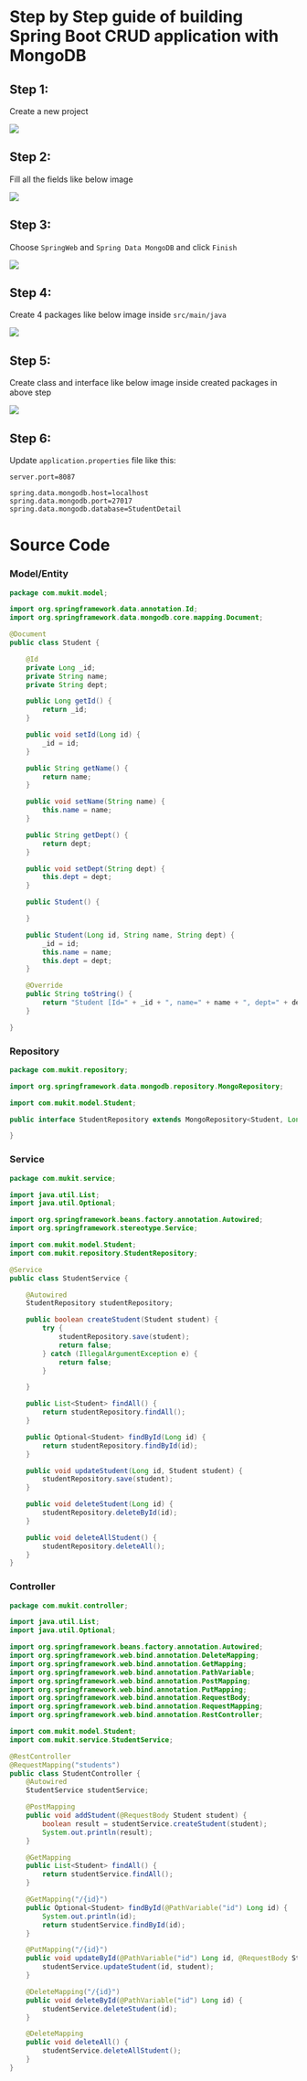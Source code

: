# Step by Step guide of building Spring Boot CRUD application with MongoDB

## Step 1:
Create a new project

![](img/step-1.png)
## Step 2:
Fill all the fields like below image

![](img/step-2.png)
## Step 3:
Choose `SpringWeb` and `Spring Data MongoDB` and click `Finish`

![](img/step-3.png)
## Step 4:
Create 4 packages like below image inside `src/main/java`

![](img/step-4.png)
## Step 5:
Create class and interface like below image inside created packages in above step

![](img/step-5.png)

## Step 6:
Update `application.properties` file like this:
```
server.port=8087
 
spring.data.mongodb.host=localhost
spring.data.mongodb.port=27017
spring.data.mongodb.database=StudentDetail
```



# Source Code

### Model/Entity
```java
package com.mukit.model;

import org.springframework.data.annotation.Id;
import org.springframework.data.mongodb.core.mapping.Document;

@Document
public class Student {

	@Id
	private Long _id;
	private String name;
	private String dept;

	public Long getId() {
		return _id;
	}

	public void setId(Long id) {
		_id = id;
	}

	public String getName() {
		return name;
	}

	public void setName(String name) {
		this.name = name;
	}

	public String getDept() {
		return dept;
	}

	public void setDept(String dept) {
		this.dept = dept;
	}

	public Student() {

	}

	public Student(Long id, String name, String dept) {
		_id = id;
		this.name = name;
		this.dept = dept;
	}

	@Override
	public String toString() {
		return "Student [Id=" + _id + ", name=" + name + ", dept=" + dept + "]";
	}

}

```

### Repository
```java
package com.mukit.repository;

import org.springframework.data.mongodb.repository.MongoRepository;

import com.mukit.model.Student;

public interface StudentRepository extends MongoRepository<Student, Long> {

}
```

### Service
```java
package com.mukit.service;

import java.util.List;
import java.util.Optional;

import org.springframework.beans.factory.annotation.Autowired;
import org.springframework.stereotype.Service;

import com.mukit.model.Student;
import com.mukit.repository.StudentRepository;

@Service
public class StudentService {

	@Autowired
	StudentRepository studentRepository;

	public boolean createStudent(Student student) {
		try {
			studentRepository.save(student);
			return false;
		} catch (IllegalArgumentException e) {
			return false;
		}

	}

	public List<Student> findAll() {
		return studentRepository.findAll();
	}

	public Optional<Student> findById(Long id) {
		return studentRepository.findById(id);
	}

	public void updateStudent(Long id, Student student) {
		studentRepository.save(student);
	}

	public void deleteStudent(Long id) {
		studentRepository.deleteById(id);
	}

	public void deleteAllStudent() {
		studentRepository.deleteAll();
	}
}

```

### Controller
```java
package com.mukit.controller;

import java.util.List;
import java.util.Optional;

import org.springframework.beans.factory.annotation.Autowired;
import org.springframework.web.bind.annotation.DeleteMapping;
import org.springframework.web.bind.annotation.GetMapping;
import org.springframework.web.bind.annotation.PathVariable;
import org.springframework.web.bind.annotation.PostMapping;
import org.springframework.web.bind.annotation.PutMapping;
import org.springframework.web.bind.annotation.RequestBody;
import org.springframework.web.bind.annotation.RequestMapping;
import org.springframework.web.bind.annotation.RestController;

import com.mukit.model.Student;
import com.mukit.service.StudentService;

@RestController
@RequestMapping("students")
public class StudentController {
	@Autowired
	StudentService studentService;

	@PostMapping
	public void addStudent(@RequestBody Student student) {
		boolean result = studentService.createStudent(student);
		System.out.println(result);
	}

	@GetMapping
	public List<Student> findAll() {
		return studentService.findAll();
	}

	@GetMapping("/{id}")
	public Optional<Student> findById(@PathVariable("id") Long id) {
		System.out.println(id);
		return studentService.findById(id);
	}

	@PutMapping("/{id}")
	public void updateById(@PathVariable("id") Long id, @RequestBody Student student) {
		studentService.updateStudent(id, student);
	}

	@DeleteMapping("/{id}")
	public void deleteById(@PathVariable("id") Long id) {
		studentService.deleteStudent(id);
	}

	@DeleteMapping
	public void deleteAll() {
		studentService.deleteAllStudent();
	}
}

```